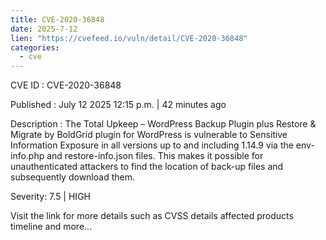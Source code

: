```yaml
---
title: CVE-2020-36848
date: 2025-7-12
lien: "https://cvefeed.io/vuln/detail/CVE-2020-36848"
categories:
  - cve
---
```


CVE ID : CVE-2020-36848

Published :  July 12
2025
12:15 p.m. | 42 minutes ago

Description : The Total Upkeep – WordPress Backup Plugin plus Restore & Migrate by BoldGrid plugin for WordPress is vulnerable to Sensitive Information Exposure in all versions up to
and including
1.14.9 via the env-info.php and restore-info.json files. This makes it possible for unauthenticated attackers to find the location of back-up files and subsequently download them.

Severity: 7.5 | HIGH

Visit the link for more details
such as CVSS details
affected products
timeline
and more...
